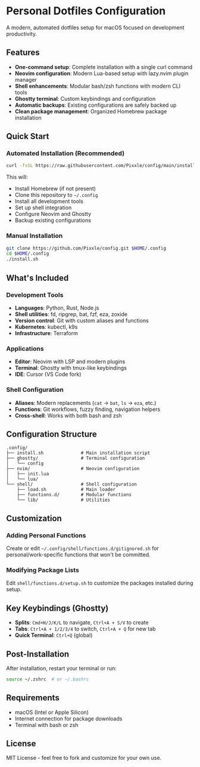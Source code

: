 # Personal Dotfiles Configuration

A modern, automated dotfiles setup for macOS focused on development productivity.

## Features

- **One-command setup**: Complete installation with a single curl command
- **Neovim configuration**: Modern Lua-based setup with lazy.nvim plugin manager
- **Shell enhancements**: Modular bash/zsh functions with modern CLI tools
- **Ghostty terminal**: Custom keybindings and configuration
- **Automatic backups**: Existing configurations are safely backed up
- **Clean package management**: Organized Homebrew package installation

## Quick Start

### Automated Installation (Recommended)

```bash
curl -fsSL https://raw.githubusercontent.com/Pixxle/config/main/install.sh | bash
```

This will:
- Install Homebrew (if not present)
- Clone this repository to `~/.config`
- Install all development tools
- Set up shell integration
- Configure Neovim and Ghostty
- Backup existing configurations

### Manual Installation

```bash
git clone https://github.com/Pixxle/config.git $HOME/.config
cd $HOME/.config
./install.sh
```

## What's Included

### Development Tools
- **Languages**: Python, Rust, Node.js
- **Shell utilities**: fd, ripgrep, bat, fzf, eza, zoxide
- **Version control**: Git with custom aliases and functions
- **Kubernetes**: kubectl, k9s
- **Infrastructure**: Terraform

### Applications
- **Editor**: Neovim with LSP and modern plugins
- **Terminal**: Ghostty with tmux-like keybindings
- **IDE**: Cursor (VS Code fork)

### Shell Configuration
- **Aliases**: Modern replacements (`cat` → `bat`, `ls` → `eza`, etc.)
- **Functions**: Git workflows, fuzzy finding, navigation helpers
- **Cross-shell**: Works with both bash and zsh

## Configuration Structure

```
.config/
├── install.sh              # Main installation script
├── ghostty/                # Terminal configuration
│   └── config
├── nvim/                   # Neovim configuration
│   ├── init.lua
│   └── lua/
└── shell/                  # Shell configuration
    ├── load.sh             # Main loader
    ├── functions.d/        # Modular functions
    └── lib/                # Utilities
```

## Customization

### Adding Personal Functions
Create or edit `~/.config/shell/functions.d/gitignored.sh` for personal/work-specific functions that won't be committed.

### Modifying Package Lists
Edit `shell/functions.d/setup.sh` to customize the packages installed during setup.

## Key Keybindings (Ghostty)

- **Splits**: `Cmd+H/J/K/L` to navigate, `Ctrl+A + S/V` to create
- **Tabs**: `Ctrl+A + 1/2/3/4` to switch, `Ctrl+A + Q` for new tab
- **Quick Terminal**: `Ctrl+Q` (global)

## Post-Installation

After installation, restart your terminal or run:
```bash
source ~/.zshrc  # or ~/.bashrc
```

## Requirements

- macOS (Intel or Apple Silicon)
- Internet connection for package downloads
- Terminal with bash or zsh

## License

MIT License - feel free to fork and customize for your own use.
